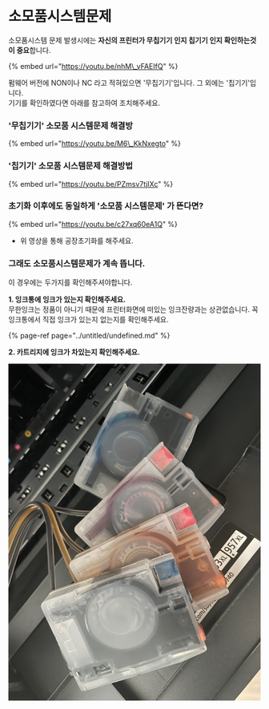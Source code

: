 # 소모품시스템문제

소모품시스템 문제 발생시에는 **자신의 프린터가 무칩기기 인지 칩기기 인지 확인하는것이 중요**합니다.

{% embed url="https://youtu.be/nhM\_vFAEIfQ" %}

펌웨어 버전에 NON이나 NC 라고 적혀있으면 '무칩기기'입니다. 그 외에는 '칩기기'입니다.  
기기를 확인하였다면 아래를 참고하여 조치해주세요.

### '무칩기기' 소모품 시스템문제 해결방

{% embed url="https://youtu.be/M6\_KkNxegto" %}

### 

### '칩기기' 소모품 시스템문제 해결방법

{% embed url="https://youtu.be/PZmsv7tjIXc" %}



### 초기화 이후에도 동일하게 '소모품 시스템문제' 가 뜬다면?

{% embed url="https://youtu.be/c27xq60eA1Q" %}

* 위 영상을 통해 공장초기화를 해주세요.



### 그래도 소모품시스템문제가 계속 뜹니다.

이 경우에는 두가지를 확인해주셔야합니다.

  
**1. 잉크통에 잉크가 있는지 확인해주세요.**  
무한잉크는 정품이 아니기 때문에 프린터화면에 떠있는 잉크잔량과는 상관없습니다. 꼭 잉크통에서 직접 잉크가 있는지 없는지를 확인해주세요.    

{% page-ref page="../untitled/undefined.md" %}

**2. 카트리지에 잉크가 차있는지 확인해주세요.**

![&#xCE74;&#xD2B8;&#xB9AC;&#xC9C0;&#xC5D0; &#xC789;&#xD06C;&#xAC00; &#xCC28;&#xC788;&#xC5B4;&#xC57C; &#xD5E4;&#xB4DC;&#xB85C; &#xC789;&#xD06C;&#xACF5;&#xAE09;&#xC774; &#xB429;&#xB2C8;&#xB2E4;.](../../.gitbook/assets/.jpg.jpeg)

